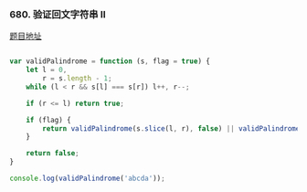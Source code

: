 ### 680. 验证回文字符串 Ⅱ

[题目地址](https://leetcode-cn.com/problems/valid-palindrome-ii/)

```javascript

var validPalindrome = function (s, flag = true) {
    let l = 0,
        r = s.length - 1;
    while (l < r && s[l] === s[r]) l++, r--;

    if (r <= l) return true;

    if (flag) {
        return validPalindrome(s.slice(l, r), false) || validPalindrome(s.slice(l + 1, r + 1), false);
    }

    return false;
}

console.log(validPalindrome('abcda'));

```